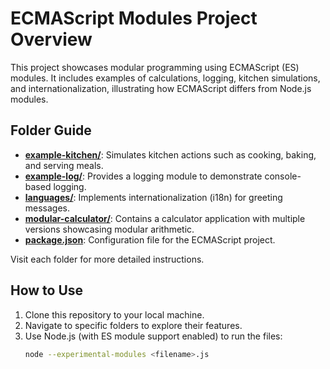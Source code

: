 # ECMAScript Modules Project Overview

This project showcases modular programming using ECMAScript (ES) modules. It includes examples of calculations, logging, kitchen simulations, and internationalization, illustrating how ECMAScript differs from Node.js modules.

## Folder Guide

- [**example-kitchen/**](./example-kitchen/README.md): Simulates kitchen actions such as cooking, baking, and serving meals.
- [**example-log/**](./example-log/README.md): Provides a logging module to demonstrate console-based logging.
- [**languages/**](./languages/README.md): Implements internationalization (i18n) for greeting messages.
- [**modular-calculator/**](./modular-calculator/README.md): Contains a calculator application with multiple versions showcasing modular arithmetic.
- [**package.json**](./package.json): Configuration file for the ECMAScript project.

Visit each folder for more detailed instructions.

## How to Use

1. Clone this repository to your local machine.
2. Navigate to specific folders to explore their features.
3. Use Node.js (with ES module support enabled) to run the files:
   ```bash
   node --experimental-modules <filename>.js
   ```
